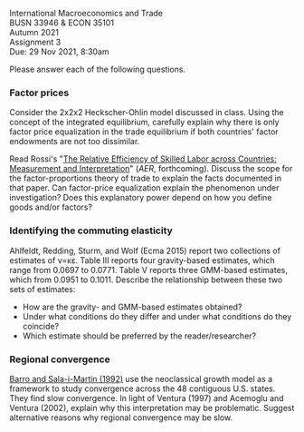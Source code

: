 International Macroeconomics and Trade\
BUSN 33946 & ECON 35101\
Autumn 2021\
Assignment 3\
Due: 29 Nov 2021, 8:30am

Please answer each of the following questions.

### Factor prices

Consider the 2x2x2 Heckscher-Ohlin model discussed in class. 
Using the concept of the integrated equilibrium,
carefully explain why there is only
factor price equalization in the trade equilibrium if both countries' factor endowments are not too dissimilar.

Read Rossi's "[The Relative Efficiency of Skilled Labor across Countries: Measurement and Interpretation](http://www.federico-rossi.com/uploads/7/7/3/5/77352113/skillprod.pdf)" (*AER*, forthcoming).
Discuss the scope for the factor-proportions theory of trade to explain the facts documented in that paper.
Can factor-price equalization explain the phenomenon under investigation?
Does this explanatory power depend on how you define goods and/or factors?

### Identifying the commuting elasticity

Ahlfeldt, Redding, Sturm, and Wolf (Ecma 2015) report two collections of estimates of &nu;=&kappa;&epsilon;.
Table III reports four gravity-based estimates, which range from 0.0697 to 0.0771.
Table V reports three GMM-based estimates, which from 0.0951 to 0.1011.
Describe the relationship between these two sets of estimates:
- How are the gravity- and GMM-based estimates obtained?
- Under what conditions do they differ and under what conditions do they coincide?
- Which estimate should be preferred by the reader/researcher?

### Regional convergence

[Barro and Sala-i-Martin (1992)](https://www.journals.uchicago.edu/doi/10.1086/261816) use the neoclassical growth model as a framework to study convergence across the 48 contiguous U.S. states. They find slow convergence. In light of Ventura (1997) and Acemoglu and Ventura (2002), explain why this interpretation may be problematic. Suggest alternative reasons why regional convergence may be slow.